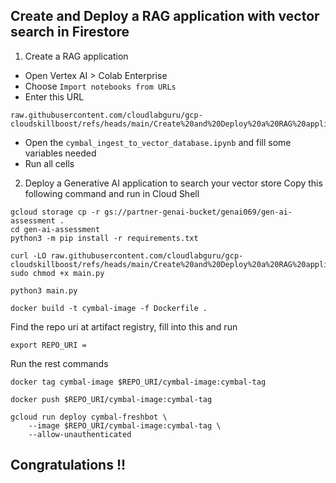## Create and Deploy a RAG application with vector search in Firestore

1. Create a RAG application
- Open Vertex AI > Colab Enterprise
- Choose ```Import notebooks from URLs```
- Enter this URL
```
raw.githubusercontent.com/cloudlabguru/gcp-cloudskillboost/refs/heads/main/Create%20and%20Deploy%20a%20RAG%20application%20with%20vector%20search%20in%20Firestore/cymbal_ingest_to_vector_database.ipynb
```
- Open the ```cymbal_ingest_to_vector_database.ipynb``` and fill some variables needed
- Run all cells

2. Deploy a Generative AI application to search your vector store
Copy this following command and run in Cloud Shell
```
gcloud storage cp -r gs://partner-genai-bucket/genai069/gen-ai-assessment .
cd gen-ai-assessment
python3 -m pip install -r requirements.txt

curl -LO raw.githubusercontent.com/cloudlabguru/gcp-cloudskillboost/refs/heads/main/Create%20and%20Deploy%20a%20RAG%20application%20with%20vector%20search%20in%20Firestore/main.py
sudo chmod +x main.py

python3 main.py

docker build -t cymbal-image -f Dockerfile .
```

Find the repo uri at artifact registry, fill into this and run
```
export REPO_URI = 
```

Run the rest commands
```
docker tag cymbal-image $REPO_URI/cymbal-image:cymbal-tag

docker push $REPO_URI/cymbal-image:cymbal-tag

gcloud run deploy cymbal-freshbot \
    --image $REPO_URI/cymbal-image:cymbal-tag \
    --allow-unauthenticated
```

## Congratulations !! 
